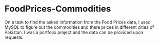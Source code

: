 # FoodPrices-Commodities
On a task to find the asked information from the Food Prices data, I used MySQL to figure out the commodities and there prices in different cities of Pakistan. I was a portfolio project and the data can be provided upon requests.

